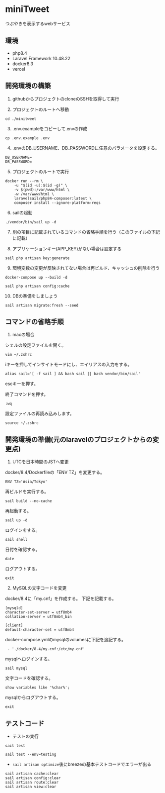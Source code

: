 # miniTweet
つぶやきを表示するwebサービス

## 環境
- php8.4
- Laravel Framework 10.48.22
- docker8.3
- vercel

## 開発環境の構築

1. githubからプロジェクトのcloneのSSHを取得して実行

2. プロジェクトのルートへ移動

```
cd ./minitweet
```

3. .env.exampleをコピーして.envの作成

```
cp .env.example .env
```

4. .envのDB_USERNAME、DB_PASSWORDに任意のパラメータを設定する。

```
DB_USERNAME=
DB_PASSWORD=
```

5. プロジェクトのルートで実行

```cmd:
docker run --rm \
    -u "$(id -u):$(id -g)" \
    -v $(pwd):/var/www/html \
    -w /var/www/html \
    laravelsail/php84-composer:latest \
    composer install --ignore-platform-reqs
```

6. sailの起動

```
./vendor/bin/sail up -d
```

7. 別の項目に記載されているコマンドの省略手順を行う（このファイルの下記に記載）

8. アプリケーションキー(APP_KEY)がない場合は設定する

```
sail php artisan key:generate
```

9. 環境変数の変更が反映されてない場合は再ビルド、キャッシュの削除を行う

```
docker-compose up --build -d
```

```
sail php artisan config:cache
```

10. DBの準備をしましょう   

```
sail artisan migrate:fresh --seed
```

## コマンドの省略手順

1. macの場合

シェルの設定ファイルを開く。

```
vim ~/.zshrc
```

iキーを押してインサイトモードにし、エイリアスの入力をする。

```
alias sail='[ -f sail ] && bash sail || bash vendor/bin/sail'
```

escキーを押す。

終了コマンドを押す。

```
:wq
```

設定ファイルの再読み込みします。

```
source ~/.zshrc
```

## 開発環境の準備(元のlaravelのプロジェクトからの変更点)

1. UTCを日本時間のJSTへ変更

docker/8.4/Dockerfileの「ENV TZ」を変更する。

```
ENV TZ='Asia/Tokyo'
```

再ビルドを実行する。

```
sail build --no-cache
```

再起動する。

```
sail up -d
```

ログインをする。

```
sail shell
```

日付を確認する。

```
date
```

ログアウトする。

```
exit
```

2. MySQLの文字コードを変更

docker/8.4に「my.cnf」を作成する。
下記を記載する。

```
[mysqld]
character-set-server = utf8mb4
collation-server = utf8mb4_bin

[client]
default-character-set = utf8mb4
```

docker-compose.ymlのmysqlのvolumesに下記を追記する。

```
 - './docker/8.4/my.cnf:/etc/my.cnf'
```

mysqlへログインする。

```
sail mysql
```

文字コードを確認する。

```
show variables like '%char%';
```

mysqlからログアウトする。

```
exit
```

## テストコード

- テストの実行   

```
sail test
```

```
sail test --env=testing
```

- `sail artisan optimize`後にbreezeの基本テストコードでエラーが出る   

```
sail artisan cache:clear
sail artisan config:clear
sail artisan route:clear
sail artisan view:clear
```